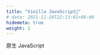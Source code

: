 ```yaml
---
title: "Vinilla JavaScript📒"
# date: 2021-11-26T22:13:01+08:00
hidemeta: true
weight: 1
---
```


原生 JavaScript
